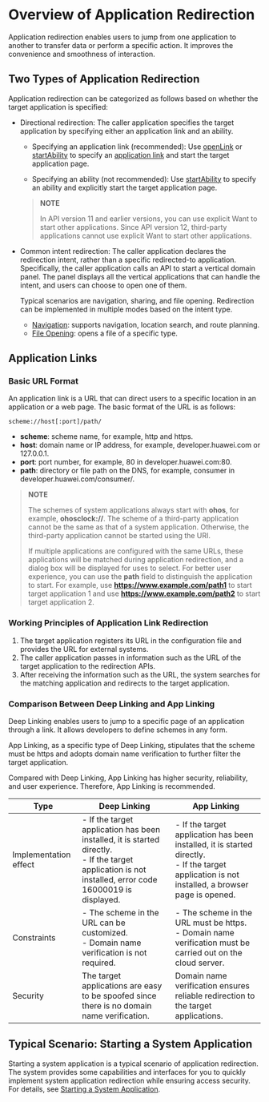 # Overview of Application Redirection

Application redirection enables users to jump from one application to another to transfer data or perform a specific action. It improves the convenience and smoothness of interaction.


## Two Types of Application Redirection

Application redirection can be categorized as follows based on whether the target application is specified:

- Directional redirection: The caller application specifies the target application by specifying either an application link and an ability.

    - Specifying an application link (recommended): Use [openLink](../reference/apis-ability-kit/js-apis-inner-application-uiAbilityContext.md#uiabilitycontextopenlink12) or [startAbility](../reference/apis-ability-kit/js-apis-inner-application-uiAbilityContext.md#uiabilitycontextstartability) to specify an [application link](#application-links) and start the target application page.

    - Specifying an ability (not recommended): Use [startAbility](../reference/apis-ability-kit/js-apis-inner-application-uiAbilityContext.md#uiabilitycontextstartability) to specify an ability and explicitly start the target application page.
    
    > **NOTE**
    >
    > In API version 11 and earlier versions, you can use explicit Want to start other applications. Since API version 12, third-party applications cannot use explicit Want to start other applications.

- Common intent redirection: The caller application declares the redirection intent, rather than a specific redirected-to application. Specifically, the caller application calls an API to start a vertical domain panel. The panel displays all the vertical applications that can handle the intent, and users can choose to open one of them.

    Typical scenarios are navigation, sharing, and file opening. Redirection can be implemented in multiple modes based on the intent type.

    - [Navigation](start-intent-panel.md): supports navigation, location search, and route planning.
    - [File Opening](file-processing-apps-startup.md): opens a file of a specific type.<!--RP1-->
    <!--RP1End-->

## Application Links

### Basic URL Format

An application link is a URL that can direct users to a specific location in an application or a web page. The basic format of the URL is as follows:
```
scheme://host[:port]/path/
```

- **scheme**: scheme name, for example, http and https.
- **host**: domain name or IP address, for example, developer.huawei.com or 127.0.0.1.
- **port**: port number, for example, 80 in developer.huawei.com:80.
- **path**: directory or file path on the DNS, for example, consumer in developer.huawei.com/consumer/.

> **NOTE**
> 
> The schemes of system applications always start with **ohos**, for example, **ohosclock://**. The scheme of a third-party application cannot be the same as that of a system application. Otherwise, the third-party application cannot be started using the URI.
> 
> If multiple applications are configured with the same URLs, these applications will be matched during application redirection, and a dialog box will be displayed for uses to select. For better user experience, you can use the **path** field to distinguish the application to start. For example, use **https://www.example.com/path1** to start target application 1 and use **https://www.example.com/path2** to start target application 2.

### Working Principles of Application Link Redirection

1. The target application registers its URL in the configuration file and provides the URL for external systems.
2. The caller application passes in information such as the URL of the target application to the redirection APIs.
3. After receiving the information such as the URL, the system searches for the matching application and redirects to the target application.


### Comparison Between Deep Linking and App Linking

Deep Linking enables users to jump to a specific page of an application through a link. It allows developers to define schemes in any form.

App Linking, as a specific type of Deep Linking, stipulates that the scheme must be https and adopts domain name verification to further filter the target application.

Compared with Deep Linking, App Linking has higher security, reliability, and user experience. Therefore, App Linking is recommended.

| Type| Deep Linking | App Linking |
| -------- | -------- |-------- |
| Implementation effect| - If the target application has been installed, it is started directly.<br> - If the target application is not installed, error code 16000019 is displayed.| - If the target application has been installed, it is started directly.<br> - If the target application is not installed, a browser page is opened.|
| Constraints| - The scheme in the URL can be customized.<br> - Domain name verification is not required.| - The scheme in the URL must be https.<br> - Domain name verification must be carried out on the cloud server.|
| Security| The target applications are easy to be spoofed since there is no domain name verification.| Domain name verification ensures reliable redirection to the target applications.|

## Typical Scenario: Starting a System Application

Starting a system application is a typical scenario of application redirection. The system provides some capabilities and interfaces for you to quickly implement system application redirection while ensuring access security. For details, see [Starting a System Application](system-app-startup.md).
